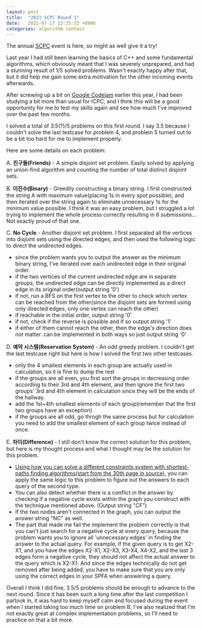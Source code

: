 ```yaml
---
layout: post
title:  "2021 SCPC Round 1"
date:   2021-07-17 22:35:33 +0900
categories: algorithm contest
---
```


The annual [SCPC][scpc] event is here, so might as well give it a try!

Last year I had still been learning the basics of C++ and some fundamental algorithms, which obviously meant that I was severely unprepared, and had a stunning result of 1/5 solved problems. Wasn't exactly happy after that, but it did help me gain some extra motivation for the other incoming events afterwards.

After screwing up a bit on [Google Codejam][google-codejam] earlier this year, I had been studying a bit more than usual for ICPC, and I think this will be a good opportunity for me to test my skills again and see how much I've improved over the past few months.

I solved a total of 3.5(?)/5 problems on this first round. I say 3.5 because I couldn't solve the last testcase for problem 4, and problem 5 turned out to be a bit too hard for me to implement properly.

Here are some details on each problem:

A. **친구들(Friends)** - A simple disjoint set problem. Easily solved by applying an union-find algorithm and counting the number of total distinct disjoint sets.

B. **이진수(Binary)** - Greedily constructing a binary string. I first constructed the string A with maximum value(placing 1s in every spot possible), and then iterated over the string again to eliminate unnecessary 1s for the minimum value possible. I think it was an easy problem, but I struggled a lot trying to implement the whole process correctly resulting in *6 submissions*... Not exactly proud of that one.

C. **No Cycle** - Another disjoint set problem. I first separated all the vertices into disjoint sets using the directed edges, and then used the following logic to direct the undirected edges.
* since the problem wants you to output the answer as the minimum binary string, I've iterated over each undirected edge in their original order.
* if the two vertices of the current undirected edge are in separate groups, the undirected edge can be directly implemented as a direct edge in its original order(output string '0')
* if not, run a BFS on the first vertex to the other to check which vertex can be reached from the other(since the disjoint sets are formed using only directed edges, only one vertex can reach the other)
* if reachable in the initial order, output string '0'
* if not, check if the reverse is possible and if so output string '1'
* if either of them cannot reach the other, then the edge's direction does not matter. can be implemented in both ways so just output string '0'

D. **예약 시스템(Reservation System)** - An odd greedy problem. I couldn't get the last testcase right but here is how I solved the first two other testcases.
* only the 4 smallest elements in each group are actually used in calculation, so it is fine to dump the rest
* if the groups are all even, you first sort the groups in decreasing order according to their 3rd and 4th element, and then ignore the first two groups' 3rd and 4th element in calculation since they will be the ends of the hallway.
* add the 1st~4th smallest elements of each group(remember that the first two groups have an exception)
* if the groups are all odd, go throgh the same process but for calculation you need to add the smallest element of each group twice instead of once.

E. **차이(Difference)** - I still don't know the correct solution for this problem, but here is my thought process and what I thought may be the solution for this problem.
* [Using how you can solve a different constraints system with shortest-paths finding algorithms(start from the 30th page in source)][dconstraints], you can apply the same logic to this problem to figure out the answers to each query of the second type.
* You can also detect whether there is a conflict in the answer by checking if a negative cycle exists within the graph you construct with the technique mentioned above. (Output string "CF")
* If the two nodes aren't connected in the graph, you can output the answer string "NC" as well.
* The part that made me fail the implement the problem correctly is that you can't just search for a negative cycle at every query, because the problem wants you to ignore all 'unnecessary edges' in finding the answer to the actual query. For example, if the given query is to get X2-X1, and you have the edges X2-X1, X2-X3, X3-X4, X4-X2, and the last 3 edges form a negative cycle, they should not affect the actual answer to the query which is X2-X1. And since the edges technically do not get removed after being added, you have to make sure that you are only using the correct edges in your SPFA when answering a query.

Overall I think I did fine, 3.5/5 problems should be enough to advance to the next round. Since it has been such a long time after the last competition I partook in, it was hard to keep myself calm and focused during the event when I started taking too much time on problem B. I've also realized that I'm not exactly great at complex implementation problems, so I'll need to practice on that a bit more.

[scpc]: https://www.codeground.org/
[google-codejam]: https://codingcompetitions.withgoogle.com/codejam
[dconstraints]: https://ocw.mit.edu/courses/electrical-engineering-and-computer-science/6-046j-introduction-to-algorithms-sma-5503-fall-2005/video-lectures/lecture-18-shortest-paths-ii-bellman-ford-linear-programming-difference-constraints/lec18.pdf